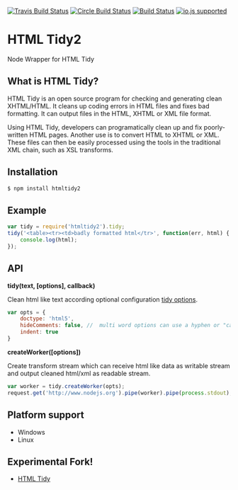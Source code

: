 [![Travis Build Status](http://img.shields.io/travis/ayhankuru/htmltidy2y.svg?style=flat-square)](https://travis-ci.org/ayhankuru/htmltidy2y) [![Circle Build Status](https://img.shields.io/circleci/project/ayhankuru/htmltidy2y.svg?style=flat-square)](https://circleci.com/gh/ayhankuru/htmltidy2y) [![Build Status](https://img.shields.io/david/ayhankuru/htmltidy2y.svg?style=flat-square)](https://david-dm.org/ayhankuru/htmltidy2y) [![io.js supported](https://img.shields.io/badge/io.js-supported-green.svg?style=flat-square)](https://iojs.org)




HTML Tidy2
=========

Node Wrapper for HTML Tidy

What is HTML Tidy?
-----------------
HTML Tidy is an open source program for checking and generating clean XHTML/HTML.
It cleans up coding errors in HTML files and fixes bad formatting.
It can output files in the HTML, XHTML or XML file format.

Using HTML Tidy, developers can programatically clean up and fix poorly-written HTML pages.
Another use is to convert HTML to XHTML or XML.
These files can then be easily processed using the tools in the traditional XML chain,
such as XSL transforms.

Installation
------------
```sh
$ npm install htmltidy2
```

Example
-------

```javascript
var tidy = require('htmltidy2').tidy;
tidy('<table><tr><td>badly formatted html</tr>', function(err, html) {
    console.log(html);
});
```

API
---
__tidy(text, [options], callback)__

Clean html like text according optional configuration [tidy options](http://w3c.github.com/tidy-html5/quickref.html).

```javascript
var opts = {
    doctype: 'html5',
    hideComments: false, //  multi word options can use a hyphen or "camel case"
    indent: true
}
```
__createWorker([options])__

Create transform stream which can receive html like data as writable stream and output cleaned html/xml as readable stream.

```javascript
var worker = tidy.createWorker(opts);
request.get('http://www.nodejs.org').pipe(worker).pipe(process.stdout);
```

Platform support
----------------
* Windows
* Linux


Experimental Fork!
-------
* [HTML Tidy](https://github.com/vavere/htmltidy) 



